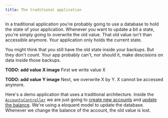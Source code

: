 ```yaml
---
title: The traditional application
---
```


In a traditional application you're probably going to use a database to hold the state of your application. Whenever you want to update a bit a state, you're simply going to overwrite the old value. That old value isn't than accessible anymore. Your application only holds the current state.

You might think that you still have the old state inside your backups. But they don't count. Your app probably can't, nor should it, make descisions on data inside those backups.

**TODO: add value X image**
First we write value X

**TODO: add value Y image**
Next, we overwrite X by Y. X cannot be accessed anymore.

Here's a demo application that uses a traditional architecture. Inside the [`AccountsController`](https://github.com/spatie/larabank-traditional/blob/6ceb08f4700a9be72f0ebfe49b997d5871d64c6b/app/Http/Controllers/AccountsController.php) we are just going to [create new accounts](https://github.com/spatie/larabank-traditional/blob/6ceb08f4700a9be72f0ebfe49b997d5871d64c6b/app/Http/Controllers/AccountsController.php#L19-L27) and [update the balance](https://github.com/spatie/larabank-traditional/blob/6ceb08f4700a9be72f0ebfe49b997d5871d64c6b/app/Http/Controllers/AccountsController.php#L19-L27). We're using a eloquent model to update the database. Whenever we change the balance of the account, the old value is lost.